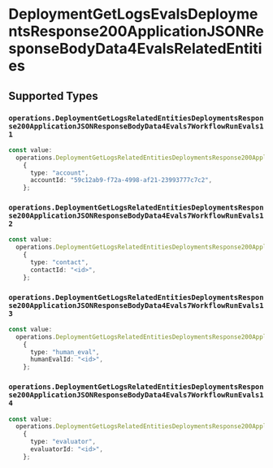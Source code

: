 # DeploymentGetLogsEvalsDeploymentsResponse200ApplicationJSONResponseBodyData4EvalsRelatedEntities


## Supported Types

### `operations.DeploymentGetLogsRelatedEntitiesDeploymentsResponse200ApplicationJSONResponseBodyData4Evals7WorkflowRunEvals11`

```typescript
const value:
  operations.DeploymentGetLogsRelatedEntitiesDeploymentsResponse200ApplicationJSONResponseBodyData4Evals7WorkflowRunEvals11 =
    {
      type: "account",
      accountId: "59c12ab9-f72a-4998-af21-23993777c7c2",
    };
```

### `operations.DeploymentGetLogsRelatedEntitiesDeploymentsResponse200ApplicationJSONResponseBodyData4Evals7WorkflowRunEvals12`

```typescript
const value:
  operations.DeploymentGetLogsRelatedEntitiesDeploymentsResponse200ApplicationJSONResponseBodyData4Evals7WorkflowRunEvals12 =
    {
      type: "contact",
      contactId: "<id>",
    };
```

### `operations.DeploymentGetLogsRelatedEntitiesDeploymentsResponse200ApplicationJSONResponseBodyData4Evals7WorkflowRunEvals13`

```typescript
const value:
  operations.DeploymentGetLogsRelatedEntitiesDeploymentsResponse200ApplicationJSONResponseBodyData4Evals7WorkflowRunEvals13 =
    {
      type: "human_eval",
      humanEvalId: "<id>",
    };
```

### `operations.DeploymentGetLogsRelatedEntitiesDeploymentsResponse200ApplicationJSONResponseBodyData4Evals7WorkflowRunEvals14`

```typescript
const value:
  operations.DeploymentGetLogsRelatedEntitiesDeploymentsResponse200ApplicationJSONResponseBodyData4Evals7WorkflowRunEvals14 =
    {
      type: "evaluator",
      evaluatorId: "<id>",
    };
```

